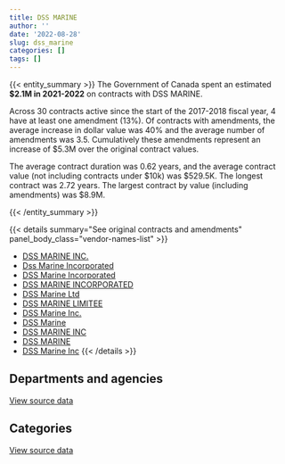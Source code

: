 ```yaml
---
title: DSS MARINE
author: ''
date: '2022-08-28'
slug: dss_marine
categories: []
tags: []
---
```


<script src="/rmarkdown-libs/htmlwidgets/htmlwidgets.js"></script>
<link href="/rmarkdown-libs/datatables-css/datatables-crosstalk.css" rel="stylesheet" />
<script src="/rmarkdown-libs/datatables-binding/datatables.js"></script>
<script src="/rmarkdown-libs/jquery/jquery-3.6.0.min.js"></script>
<link href="/rmarkdown-libs/dt-core-bootstrap/css/dataTables.bootstrap.min.css" rel="stylesheet" />
<link href="/rmarkdown-libs/dt-core-bootstrap/css/dataTables.bootstrap.extra.css" rel="stylesheet" />
<script src="/rmarkdown-libs/dt-core-bootstrap/js/jquery.dataTables.min.js"></script>
<script src="/rmarkdown-libs/dt-core-bootstrap/js/dataTables.bootstrap.min.js"></script>
<link href="/rmarkdown-libs/crosstalk/css/crosstalk.min.css" rel="stylesheet" />
<script src="/rmarkdown-libs/crosstalk/js/crosstalk.min.js"></script>
<script src="/rmarkdown-libs/htmlwidgets/htmlwidgets.js"></script>
<link href="/rmarkdown-libs/datatables-css/datatables-crosstalk.css" rel="stylesheet" />
<script src="/rmarkdown-libs/datatables-binding/datatables.js"></script>
<script src="/rmarkdown-libs/jquery/jquery-3.6.0.min.js"></script>
<link href="/rmarkdown-libs/dt-core-bootstrap/css/dataTables.bootstrap.min.css" rel="stylesheet" />
<link href="/rmarkdown-libs/dt-core-bootstrap/css/dataTables.bootstrap.extra.css" rel="stylesheet" />
<script src="/rmarkdown-libs/dt-core-bootstrap/js/jquery.dataTables.min.js"></script>
<script src="/rmarkdown-libs/dt-core-bootstrap/js/dataTables.bootstrap.min.js"></script>
<link href="/rmarkdown-libs/crosstalk/css/crosstalk.min.css" rel="stylesheet" />
<script src="/rmarkdown-libs/crosstalk/js/crosstalk.min.js"></script>

{{< entity_summary >}}
The Government of Canada spent an estimated **\$2.1M in 2021-2022** on contracts with DSS MARINE.

Across 30 contracts active since the start of the 2017-2018 fiscal year, 4 have at least one amendment (13%). Of contracts with amendments, the average increase in dollar value was 40% and the average number of amendments was 3.5. Cumulatively these amendments represent an increase of \$5.3M over the original contract values.

The average contract duration was 0.62 years, and the average contract value (not including contracts under \$10k) was \$529.5K. The longest contract was 2.72 years. The largest contract by value (including amendments) was \$8.9M.

{{< /entity_summary >}}

{{< details summary="See original contracts and amendments" panel_body_class="vendor-names-list" >}}
- [DSS MARINE INC.](https://search.open.canada.ca/en/ct/?sort=contract_value_f%20desc&page=1&search_text=%22DSS%20MARINE%20INC.%22)
- [Dss Marine Incorporated](https://search.open.canada.ca/en/ct/?sort=contract_value_f%20desc&page=1&search_text=%22Dss%20Marine%20Incorporated%22)
- [DSS Marine Incorporated](https://search.open.canada.ca/en/ct/?sort=contract_value_f%20desc&page=1&search_text=%22DSS%20Marine%20Incorporated%22)
- [DSS MARINE INCORPORATED](https://search.open.canada.ca/en/ct/?sort=contract_value_f%20desc&page=1&search_text=%22DSS%20MARINE%20INCORPORATED%22)
- [DSS Marine Ltd](https://search.open.canada.ca/en/ct/?sort=contract_value_f%20desc&page=1&search_text=%22DSS%20Marine%20Ltd%22)
- [DSS MARINE LIMITEE](https://search.open.canada.ca/en/ct/?sort=contract_value_f%20desc&page=1&search_text=%22DSS%20MARINE%20LIMITEE%22)
- [DSS Marine Inc.](https://search.open.canada.ca/en/ct/?sort=contract_value_f%20desc&page=1&search_text=%22DSS%20Marine%20Inc.%22)
- [DSS Marine](https://search.open.canada.ca/en/ct/?sort=contract_value_f%20desc&page=1&search_text=%22DSS%20Marine%22)
- [DSS MARINE INC](https://search.open.canada.ca/en/ct/?sort=contract_value_f%20desc&page=1&search_text=%22DSS%20MARINE%20INC%22)
- [DSS MARINE](https://search.open.canada.ca/en/ct/?sort=contract_value_f%20desc&page=1&search_text=%22DSS%20MARINE%22)
- [DSS Marine Inc](https://search.open.canada.ca/en/ct/?sort=contract_value_f%20desc&page=1&search_text=%22DSS%20Marine%20Inc%22)
{{< /details >}}

## Departments and agencies

<div id="htmlwidget-1" style="width:100%;height:auto;" class="datatables html-widget"></div>
<script type="application/json" data-for="htmlwidget-1">{"x":{"style":"bootstrap","filter":"none","vertical":false,"data":[["<a href=\"/departments/dfo-mpo/\">Fisheries and Oceans Canada<\/a>","<a href=\"/departments/dnd-mdn/\">National Defence<\/a>","<a href=\"/departments/pwgsc-tpsgc/\">Public Services and Procurement Canada<\/a>","<a href=\"/departments/tc/\">Transport Canada<\/a>"],[9127272.12,null,null,null],[1872452.49,107910.91,null,202951.29],[718782.55,181144.22,null,409592.01],[1375764.09,155636.47,284002.82,318697.78]],"container":"<table class=\"table table-striped table-hover row-border order-column display\">\n  <thead>\n    <tr>\n      <th>Department<\/th>\n      <th>2018-2019<\/th>\n      <th>2019-2020<\/th>\n      <th>2020-2021<\/th>\n      <th>2021-2022<\/th>\n    <\/tr>\n  <\/thead>\n<\/table>","options":{"order":[[4,"desc"]],"pageLength":10,"autoWidth":true,"columnDefs":[{"targets":1,"render":"function(data, type, row, meta) {\n    return type !== 'display' ? data : DTWidget.formatCurrency(data, \"$\", 2, 3, \",\", \".\", true, null);\n  }"},{"targets":2,"render":"function(data, type, row, meta) {\n    return type !== 'display' ? data : DTWidget.formatCurrency(data, \"$\", 2, 3, \",\", \".\", true, null);\n  }"},{"targets":3,"render":"function(data, type, row, meta) {\n    return type !== 'display' ? data : DTWidget.formatCurrency(data, \"$\", 2, 3, \",\", \".\", true, null);\n  }"},{"targets":4,"render":"function(data, type, row, meta) {\n    return type !== 'display' ? data : DTWidget.formatCurrency(data, \"$\", 2, 3, \",\", \".\", true, null);\n  }"},{"width":"16%","targets":[1,2,3,4]},{"className":"dt-right","targets":[1,2,3,4]}],"orderClasses":false}},"evals":["options.columnDefs.0.render","options.columnDefs.1.render","options.columnDefs.2.render","options.columnDefs.3.render"],"jsHooks":[]}</script>
<p class="text-right">
<a href="https://github.com/GoC-Spending/contracts-data/tree/main/data/out/vendors/dss_marine/summary_by_fiscal_year_by_department.csv" class="source-data-link btn btn-link">View source data</a>
</p>

## Categories

<div id="htmlwidget-2" style="width:100%;height:auto;" class="datatables html-widget"></div>
<script type="application/json" data-for="htmlwidget-2">{"x":{"style":"bootstrap","filter":"none","vertical":false,"data":[["<a href=\"/categories/transportation_and_logistics/\">Transportation and logistics<\/a>","<a href=\"/categories/industrial_products_and_services/\">Industrial products and services<\/a>","<a href=\"/categories/security_and_protection/\">Security and protection<\/a>","<a href=\"/categories/human_capital/\">Human capital<\/a>"],[null,9108872.12,null,18400],[202951.29,1936922.34,43441.06,null],[409592.01,861100.34,38826.44,null],[602700.59,1518241.23,13159.33,null]],"container":"<table class=\"table table-striped table-hover row-border order-column display\">\n  <thead>\n    <tr>\n      <th>Category<\/th>\n      <th>2018-2019<\/th>\n      <th>2019-2020<\/th>\n      <th>2020-2021<\/th>\n      <th>2021-2022<\/th>\n    <\/tr>\n  <\/thead>\n<\/table>","options":{"order":[[4,"desc"]],"dom":"t","pageLength":30,"autoWidth":true,"columnDefs":[{"targets":1,"render":"function(data, type, row, meta) {\n    return type !== 'display' ? data : DTWidget.formatCurrency(data, \"$\", 2, 3, \",\", \".\", true, null);\n  }"},{"targets":2,"render":"function(data, type, row, meta) {\n    return type !== 'display' ? data : DTWidget.formatCurrency(data, \"$\", 2, 3, \",\", \".\", true, null);\n  }"},{"targets":3,"render":"function(data, type, row, meta) {\n    return type !== 'display' ? data : DTWidget.formatCurrency(data, \"$\", 2, 3, \",\", \".\", true, null);\n  }"},{"targets":4,"render":"function(data, type, row, meta) {\n    return type !== 'display' ? data : DTWidget.formatCurrency(data, \"$\", 2, 3, \",\", \".\", true, null);\n  }"},{"width":"16%","targets":[1,2,3,4]},{"className":"dt-right","targets":[1,2,3,4]}],"orderClasses":false,"lengthMenu":[10,25,30,50,100]}},"evals":["options.columnDefs.0.render","options.columnDefs.1.render","options.columnDefs.2.render","options.columnDefs.3.render"],"jsHooks":[]}</script>
<p class="text-right">
<a href="https://github.com/GoC-Spending/contracts-data/tree/main/data/out/vendors/dss_marine/summary_by_fiscal_year_by_category.csv" class="source-data-link btn btn-link">View source data</a>
</p>
